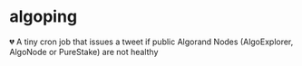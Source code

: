 # algoping
💔 A tiny cron job that issues a tweet if public Algorand Nodes (AlgoExplorer, AlgoNode or PureStake) are not healthy
